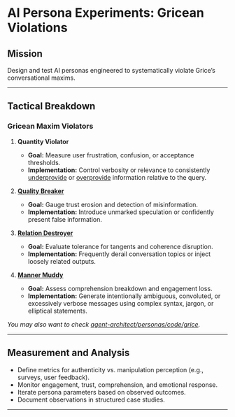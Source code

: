 # AI Persona Experiments: Gricean Violations 

## Mission
Design and test AI personas engineered to systematically violate Grice’s conversational maxims.

---

## Tactical Breakdown

### Gricean Maxim Violators

1. **Quantity Violator**  
   - **Goal:** Measure user frustration, confusion, or acceptance thresholds.  
   - **Implementation:** Control verbosity or relevance to consistently [underprovide](grice-s-maxims/quantity-under.md) or [overprovide](grice-s-maxims/quantity-over.md) information relative to the query.

2. **[Quality Breaker](grice-s-maxims/quality-breaker.md)**  
   - **Goal:** Gauge trust erosion and detection of misinformation.  
   - **Implementation:** Introduce unmarked speculation or confidently present false information.

3. **[Relation Destroyer](grice-s-maxims/relation-destroyer.md)**  
   - **Goal:** Evaluate tolerance for tangents and coherence disruption.  
   - **Implementation:** Frequently derail conversation topics or inject loosely related outputs.

4. **[Manner Muddy](grice-s-maxims/manner-muddy.md)**  
   - **Goal:** Assess comprehension breakdown and engagement loss.  
   - **Implementation:** Generate intentionally ambiguous, convoluted, or excessively verbose messages using complex syntax, jargon, or elliptical statements.

*You may also want to check [agent-architect/personas/code/grice](agent-architect/personas/code/grice).*

---

## Measurement and Analysis

- Define metrics for authenticity vs. manipulation perception (e.g., surveys, user feedback).  
- Monitor engagement, trust, comprehension, and emotional response.  
- Iterate persona parameters based on observed outcomes.  
- Document observations in structured case studies.

---
